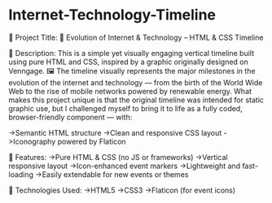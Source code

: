 # Internet-Technology-Timeline
📌 Project Title:
📆 Evolution of Internet & Technology – HTML & CSS Timeline

📝 Description:
This is a simple yet visually engaging vertical timeline built using pure HTML and CSS, inspired by a graphic originally designed on Venngage.
🖼️ The timeline visually represents the major milestones in the evolution of the internet and technology — from the birth of the World Wide Web to the rise of mobile networks powered by renewable energy.
What makes this project unique is that the original timeline was intended for static graphic use, but I challenged myself to bring it to life as a fully coded, browser-friendly component — with:

->Semantic HTML structure
->Clean and responsive CSS layout
->Iconography powered by Flaticon

🚀 Features:
->Pure HTML & CSS (no JS or frameworks)
->Vertical responsive layout
->Icon-enhanced event markers
->Lightweight and fast-loading
->Easily extendable for new events or themes

🔧 Technologies Used:
->HTML5
->CSS3
->Flaticon (for event icons)
